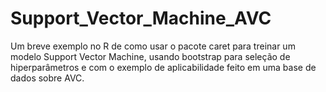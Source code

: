 # Support_Vector_Machine_AVC
Um breve exemplo no R de como usar o pacote caret para treinar um modelo Support Vector Machine, usando bootstrap para seleção de hiperparâmetros e com o exemplo de aplicabilidade feito em uma base de dados sobre AVC.
